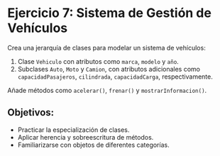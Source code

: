 # Ejercicio 7: Sistema de Gestión de Vehículos

Crea una jerarquía de clases para modelar un sistema de vehículos:

1. Clase `Vehiculo` con atributos como `marca`, `modelo` y `año`.
2. Subclases `Auto`, `Moto` y `Camion`, con atributos adicionales como `capacidadPasajeros`, `cilindrada`, `capacidadCarga`, respectivamente.

Añade métodos como `acelerar()`, `frenar()` y `mostrarInformacion()`.

## Objetivos:
- Practicar la especialización de clases.
- Aplicar herencia y sobreescritura de métodos.
- Familiarizarse con objetos de diferentes categorías.